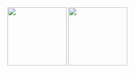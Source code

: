 
<div>
  <img height="133em" src="https://github-readme-stats-sigma-five.vercel.app/api?username=sandraemiko&show_icons=true&theme=dracula&include_all_commits=true&count_private=true"/>
  <img height="133em" src="https://github-readme-stats-sigma-five.vercel.app/api/top-langs/?username=sandraemiko&layout=compact&langs_count=16&theme=dracula"/>
</div>




